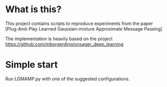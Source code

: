 # What is this?

This project contains scripts to reproduce experiments from the paper
[Plug-And-Play Learned Gaussian-mixture Approximate Message Passing]

The implementation is heavily based on the project https://github.com/mborgerding/onsager_deep_learning


# Simple start

Run LGMAMP.py with one of the suggested configurations.

